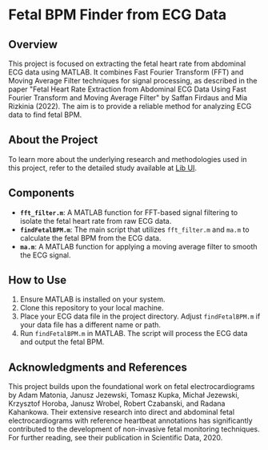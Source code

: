 # Fetal BPM Finder from ECG Data

## Overview
This project is focused on extracting the fetal heart rate from abdominal ECG data using MATLAB. It combines Fast Fourier Transform (FFT) and Moving Average Filter techniques for signal processing, as described in the paper "Fetal Heart Rate Extraction from Abdominal ECG Data Using Fast Fourier Transform and Moving Average Filter" by Saffan Firdaus and Mia Rizkinia (2022). The aim is to provide a reliable method for analyzing ECG data to find fetal BPM.

## About the Project
To learn more about the underlying research and methodologies used in this project, refer to the detailed study available at [Lib UI](https://lib.ui.ac.id/detail?id=20525901).

## Components
- **`fft_filter.m`**: A MATLAB function for FFT-based signal filtering to isolate the fetal heart rate from raw ECG data.
- **`findFetalBPM.m`**: The main script that utilizes `fft_filter.m` and `ma.m` to calculate the fetal BPM from the ECG data.
- **`ma.m`**: A MATLAB function for applying a moving average filter to smooth the ECG signal.

## How to Use
1. Ensure MATLAB is installed on your system.
2. Clone this repository to your local machine.
3. Place your ECG data file in the project directory. Adjust `findFetalBPM.m` if your data file has a different name or path.
4. Run `findFetalBPM.m` in MATLAB. The script will process the ECG data and output the fetal BPM.

## Acknowledgments and References
This project builds upon the foundational work on fetal electrocardiograms by Adam Matonia, Janusz Jezewski, Tomasz Kupka, Michał Jezewski, Krzysztof Horoba, Janusz Wrobel, Robert Czabanski, and Radana Kahankowa. Their extensive research into direct and abdominal fetal electrocardiograms with reference heartbeat annotations has significantly contributed to the development of non-invasive fetal monitoring techniques. For further reading, see their publication in Scientific Data, 2020.
